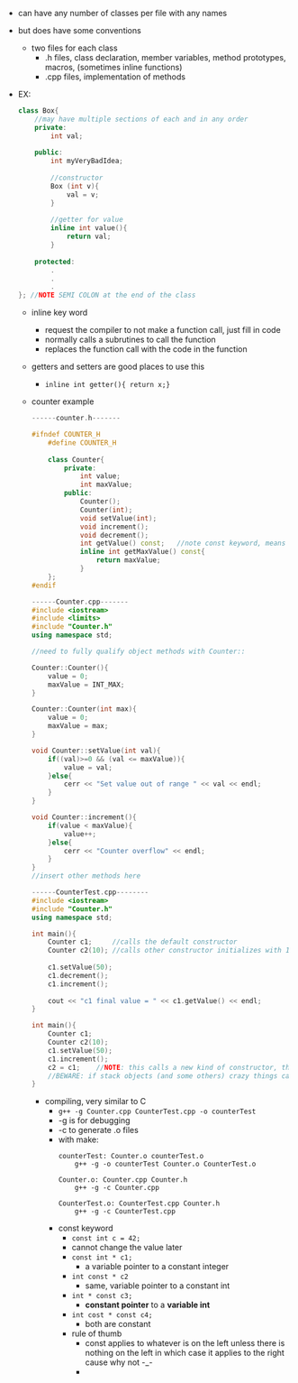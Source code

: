 - can have any number of classes per file with any names
- but does have some conventions
	- two files for each class
		- .h files, class declaration, member variables, method prototypes, macros, (sometimes inline functions)
		- .cpp files, implementation of methods
- EX:
	```cpp
	class Box{
		//may have multiple sections of each and in any order
		private:
			int val;
			
		public:
			int myVeryBadIdea;
			
			//constructor
			Box (int v){
				val = v;
			}
			
			//getter for value
			inline int value(){
				return val;
			}
		
		protected:
			.
			.
			.
	}; //NOTE SEMI COLON at the end of the class
	```
	
	- inline key word
		- request the compiler to not make a function call, just fill in code
		- normally calls a subrutines to call the function
		- replaces the function call with the code in the function
	- getters and setters are good places to use this
		- `inline int getter(){ return x;}`
	- counter example
		```cpp
		------counter.h-------
		
		#ifndef COUNTER_H
			#define COUNTER_H
			
			class Counter{
				private:
					int value;
					int maxValue;
				public:
					Counter();
					Counter(int);
					void setValue(int);
					void increment();
					void decrement();
					int getValue() const;	//note const keyword, means this method cannot make changes to the class member
					inline int getMaxValue() const{
						return maxValue;
					}
			};
		#endif
		```
		
		```cpp
		------Counter.cpp-------
		#include <iostream>
		#include <limits>
		#include "Counter.h"
		using namespace std;
		
		//need to fully qualify object methods with Counter::
		
		Counter::Counter(){	
			value = 0;
			maxValue = INT_MAX;
		}
		
		Counter::Counter(int max){
			value = 0;
			maxValue = max;
		}
		
		void Counter::setValue(int val){
			if((val)>=0 && (val <= maxValue)){
				value = val;
			}else{
				cerr << "Set value out of range " << val << endl;
			}
		}
		
		void Counter::increment(){
			if(value < maxValue){
				value++;
			}else{
				cerr << "Counter overflow" << endl;
			}
		}
		//insert other methods here
		
		```
		
		```cpp
		------CounterTest.cpp--------
		#include <iostream>
		#include "Counter.h"
		using namespace std;
		
		int main(){
			Counter c1;		//calls the default constructor
			Counter c2(10); //calls other constructor initializes with 10
			
			c1.setValue(50);
			c1.decrement();
			c1.increment();
			
			cout << "c1 final value = " << c1.getValue() << endl;
		}
		
		int main(){
			Counter c1;
			Counter c2(10);
			c1.setValue(50);
			c1.increment();
			c2 = c1; 	//NOTE: this calls a new kind of constructor, the copy constructor, copies c1 into c2
			//BEWARE: if stack objects (and some others) crazy things can happen
		}
		```
		- compiling, very similar to C
			- `g++ -g Counter.cpp CounterTest.cpp -o counterTest`
			- -g is for debugging
			- -c to generate .o files
			- with make:
				```
				counterTest: Counter.o counterTest.o
					g++ -g -o counterTest Counter.o CounterTest.o
				
				Counter.o: Counter.cpp Counter.h
					g++ -g -c Counter.cpp
				
				CounterTest.o: CounterTest.cpp Counter.h
					g++ -g -c CounterTest.cpp
				```
			- const keyword
				- `const int c = 42;`
				- cannot change the value later
				- `const int * c1;`
					- a variable pointer to a constant integer
				- `int const * c2`
					- same, variable pointer to a constant int
				- `int * const c3;`
					- **constant pointer** to a **variable int**
				- `int cost * const c4;`
					- both are constant
				- rule of thumb
					- const applies to whatever is on the left unless there is nothing on the left in which case it applies to the right cause why not -_-
					- 